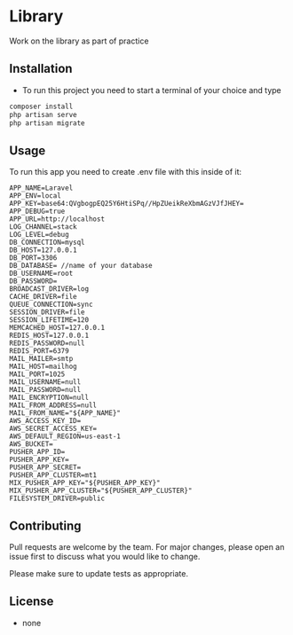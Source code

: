# Library

Work on the library as part of practice

## Installation

- To run this project you need to start a terminal of your choice and type 

```bash
composer install
php artisan serve
php artisan migrate

```

## Usage

To run this app you need to create .env file with this inside of it:

```laravel
APP_NAME=Laravel
APP_ENV=local
APP_KEY=base64:QVgbogpEQ25Y6HtiSPq//HpZUeikReXbmAGzVJfJHEY=
APP_DEBUG=true
APP_URL=http://localhost
LOG_CHANNEL=stack
LOG_LEVEL=debug
DB_CONNECTION=mysql
DB_HOST=127.0.0.1
DB_PORT=3306
DB_DATABASE= //name of your database
DB_USERNAME=root
DB_PASSWORD=
BROADCAST_DRIVER=log
CACHE_DRIVER=file
QUEUE_CONNECTION=sync
SESSION_DRIVER=file
SESSION_LIFETIME=120
MEMCACHED_HOST=127.0.0.1
REDIS_HOST=127.0.0.1
REDIS_PASSWORD=null
REDIS_PORT=6379
MAIL_MAILER=smtp
MAIL_HOST=mailhog
MAIL_PORT=1025
MAIL_USERNAME=null
MAIL_PASSWORD=null
MAIL_ENCRYPTION=null
MAIL_FROM_ADDRESS=null
MAIL_FROM_NAME="${APP_NAME}"
AWS_ACCESS_KEY_ID=
AWS_SECRET_ACCESS_KEY=
AWS_DEFAULT_REGION=us-east-1
AWS_BUCKET=
PUSHER_APP_ID=
PUSHER_APP_KEY=
PUSHER_APP_SECRET=
PUSHER_APP_CLUSTER=mt1
MIX_PUSHER_APP_KEY="${PUSHER_APP_KEY}"
MIX_PUSHER_APP_CLUSTER="${PUSHER_APP_CLUSTER}"
FILESYSTEM_DRIVER=public
```

## Contributing
Pull requests are welcome by the team. For major changes, please open an issue first to discuss what you would like to change.

Please make sure to update tests as appropriate.

## License

- none
